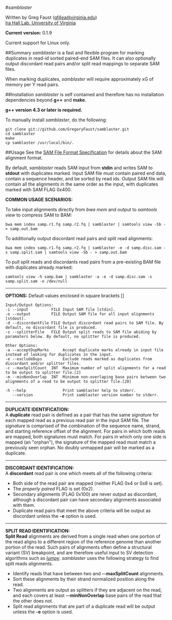 #*samblaster*

Written by Greg Faust (gf4ea@virginia.edu)  
[Ira Hall Lab, University of Virginia](http://faculty.virginia.edu/irahall/)

**Current version:** 0.1.9

Current support for Linux only.

##Summary
*samblaster* is a fast and flexible program for marking duplicates in read-id sorted paired-end SAM files.
It can also optionally output discordant read pairs and/or split read mappings to separate SAM files.

When marking duplicates, *samblaster* will require approximately xG of memory per Y read pairs.

##Installation
*samblaster* is self contained and therefore has no installation dependencies beyond **g++** and **make**.  

**g++ version 4.3 or later is required.**

To manually install *samblaster*, do the following:
~~~~~~~~~~~~~~~~~~
git clone git://github.com/GregoryFaust/samblaster.git
cd samblaster
make
cp samblaster /usr/local/bin/.
~~~~~~~~~~~~~~~~~~

##Usage
See the [SAM File Format Specification](http://samtools.sourceforge.net/SAMv1.pdf) for details about the SAM alignment format.

By default, *samblaster* reads SAM input from **stdin** and writes SAM to **stdout** with duplicates marked. Input SAM file must contain paired end data, contain a sequence header, and be sorted by read ids.
Output SAM file will contain all the alignments in the same order as the input, with duplicates marked with SAM FLAG 0x400.

**COMMON USAGE SCENARIOS:**  

To take input alignments directly from _bwa mem_ and output to _samtools view_ to compress SAM to BAM:
```
bwa mem index samp.r1.fq samp.r2.fq | samblaster | samtools view -Sb - > samp.out.bam
```

To additionally output discordant read pairs and split read alignments:  
```
bwa mem index samp.r1.fq samp.r2.fq | samblaster -e -d samp.disc.sam -s samp.split.sam | samtools view -Sb - > samp.out.bam
```

To pull split reads and discordants read pairs from a pre-existing BAM file with duplicates already marked:  
```
samtools view -h samp.bam | samblaster -a -e -d samp.disc.sam -s samp.split.sam -o /dev/null
```

---
**OPTIONS:**
Default values enclosed in square brackets []
```
Input/Output Options:
-i --input          FILE Input SAM file [stdin].
-o --output         FILE Output SAM file for all input alignments [stdout].
-d --discordantFile FILE Output discordant read pairs to SAM file. By default, no discordant file is produced.
-s --splitterFile   FILE Output split reads to SAM file abiding by paramaters below. By default, no splitter file is produced.

Other Options:
-a --acceptDupMarks      Accept duplicate marks already in input file instead of looking for duplicates in the input.
-e --excludeDups         Exclude reads marked as duplicates from discordant and/or splitter files.
-c --maxSplitCount  INT  Maximum number of split alignments for a read to be output to splitter file.[2]
-m --minNonOverlap  INT  Minimum non-overlaping base pairs between two alignments of a read to be output to splitter file.[20]

-h --help                Print samblaster help to stderr.
   --version             Print samblaster version number to stderr.
```

---
**DUPLICATE IDENTIFICATION:**  
A **duplicate** read pair is defined as a pair that has the same *signature* for each mapped read as a previous read pair in the input SAM file.
The *signature* is comprised of the combination of the sequence name, strand, and starting reference offset of the alignment.
For pairs in which both reads are mapped, both signatures must match.
For pairs in which only one side is mapped (an "orphan"), the signature of the mapped read must match a previously seen orphan.
No doubly unmapped pair will be marked as a duplicate.

---
**DISCORDANT IDENTIFICATION:**  
A **discordant** read pair is one which meets all of the following criteria:
- Both side of the read pair are mapped (neither FLAG 0x4 or 0x8 is set).
- The *properly paired* FLAG is set (0x2).
- Secondary alignments (FLAG 0x100) are never output as discordant, although a discordant pair can have secondary alignments associated with them.
- Duplicate read pairs that meet the above criteria will be output as discordant unless the **-e** option is used.
     
---
**SPLIT READ IDENTIFICATION:**  
**Split Read** alignments are derived from a single read when one portion of the read aligns to a different region of the reference genome than another portion of the read.  Such pairs of alignments often define a structural variant (SV) breakpoint, and are therefore useful input to SV detection algorithms such as [*lumpy*](https://github.com/arq5x/lumpy-sv/).  *samblaster* uses the following strategy to find split reads alignments.
- Identify reads that have between two and **--maxSplitCount** alignments. 
- Sort these alignments by their strand normalized position along the read.
- Two alignments are output as splitters if they are adjacent on the read, and each covers at least **--minNonOverlap** base pairs of the read that the other does not.
- Split read alignments that are part of a duplicate read will be output unless the **-e** option is used.
